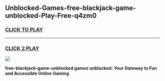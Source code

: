 
## Unblocked-Games-free-blackjack-game-unblocked-Play-Free-q4zm0
<h3>
<a href="https://premium76.site?title=free-blackjack-game-unblocked&ref=22A">CLICK TO PLAY</a></h3>
<hr>

<h3>
<a href="https://premium76.site?title=free-blackjack-game-unblocked&ref=22A">CLICK 2 PLAY</a>
  
</h3>

<a href="https://premium76.site?title=free-blackjack-game-unblocked&ref=22A"><img src="https://clearcache.store/games.png"></a>


**free-blackjack-game-unblocked games unblocked: Your Gateway to Fun and Accessible Online Gaming**
